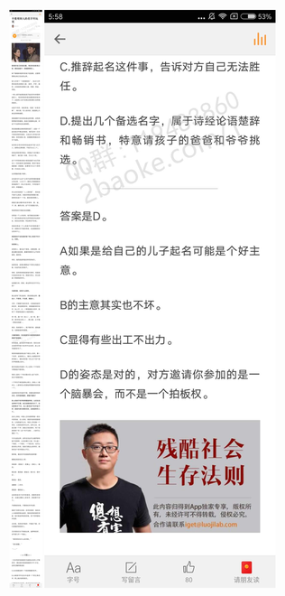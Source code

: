 ![](../../images/2017年01月/GX0119-不要用别人的名字开玩笑.jpg)
![](../../images/2017年01月/GX0119-不要用别人的名字开玩笑2.jpg)
